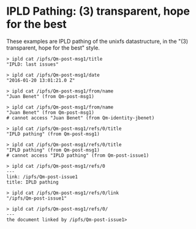 # IPLD Pathing: (3) transparent, hope for the best

These examples are IPLD pathing of the unixfs datastructure, in the "(3) transparent, hope for the best" style.

```
> ipld cat /ipfs/Qm-post-msg1/title
"IPLD: last issues"

> ipld cat /ipfs/Qm-post-msg1/date
"2016-01-20 13:01:21.0 Z"

> ipld cat /ipfs/Qm-post-msg1/from/name
"Juan Benet" (from Qm-post-msg1)

> ipld cat /ipfs/Qm-post-msg1/from/name
"Juan Benet" (from Qm-post-msg1)
# cannot access "Juan Benet" (from Qm-identity-jbenet)

> ipld cat /ipfs/Qm-post-msg1/refs/0/title
"IPLD pathing" (from Qm-post-msg1)

> ipld cat /ipfs/Qm-post-msg1/refs/0/title
"IPLD pathing" (from Qm-post-msg1)
# cannot access "IPLD pathing" (from Qm-post-issue1)

> ipld cat /ipfs/Qm-post-msg1/refs/0
---
link: /ipfs/Qm-post-issue1
title: IPLD pathing

> ipld cat /ipfs/Qm-post-msg1/refs/0/link
"/ipfs/Qm-post-issue1"

> ipld cat /ipfs/Qm-post-msg1/refs/0/
---
the document linked by /ipfs/Qm-post-issue1>
```

